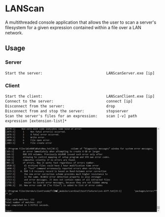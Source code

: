 # LANScan
A multithreaded console application that allows the user to scan a server's filesystem for a given expression contained within a file over a LAN network.

## Usage

### Server
```
Start the server:                             LANScanServer.exe [ip]
```

### Client
```
Start the client:                             LANScanClient.exe [ip]
Connect to the server:                        connect [ip]
Disconnect from the server:                   drop
Disconnect from and stop the server:          stopserver
Scan the server's files for an expression:    scan [-v] path expression [extension-list]*
```

![screenshot](screenshot.png)
